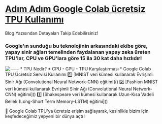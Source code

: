 
# [Adım Adım Google Colab ücretsiz TPU Kullanımı]() 
Blog Yazısından Detayaları Takip Edebilirsiniz!
### Google'ın sunduğu bu teknolojinin arkasındaki ekibe göre, yapay sinir ağları temelinden faydalanan yapay zeka üreten TPU'lar, CPU ve GPU'lara göre 15 ila 30 kat daha hızlıdır!
<img align="left" src="https://i.ytimg.com/vi/78P0pBj-i4c/maxresdefault.jpg">
----
* TPU Nedir?
* CPU - GPU - TPU Karşılaştırması
* Google Colab TPU Ücretsiz Servisi Kullanımı
1️⃣ [MNIST veri kümesi kullanarak Evrişimli Sinir Ağı (Convolutional Neural Network-CNN) eğitimi]()
2️⃣ [Fashion MNIST veri kümesi kullanarak Evrişimli Sinir Ağı (Convolutional Neural Network-CNN) eğitimi]()
3️⃣ [Shakespeare veri kümesi kullanarak Uzun-Kısa Vadeli Bellek (Long-Short Term Memory-LSTM) eğitimi]()

🌈 Google Colab TPU'ya ücretsiz erişim sağlayarak, kesinlikle bizim için keşfedeceğimiz yepyeni bir dünya açtı !
